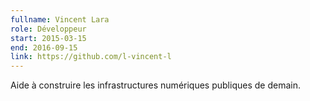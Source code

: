 ```yaml
---
fullname: Vincent Lara
role: Développeur
start: 2015-03-15
end: 2016-09-15
link: https://github.com/l-vincent-l
---
```


Aide à construire les infrastructures numériques publiques de demain.
